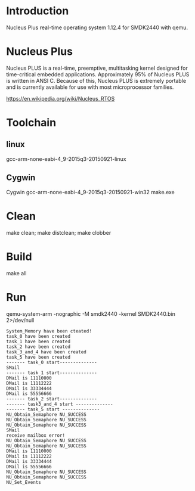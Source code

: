 # Introduction
Nucleus Plus real-time operating system 1.12.4 for SMDK2440 with qemu.

# Nucleus Plus
Nucleus PLUS is a real-time, preemptive, multitasking kernel designed for time-critical embedded applications. Approximately 95% of Nucleus PLUS is written in ANSI C.
Because of this, Nucleus PLUS is extremely portable and is currently available for use with most microprocessor families.

https://en.wikipedia.org/wiki/Nucleus_RTOS

# Toolchain
## linux
gcc-arm-none-eabi-4_9-2015q3-20150921-linux
## Cygwin
Cygwin
gcc-arm-none-eabi-4_9-2015q3-20150921-win32
make.exe

# Clean

make clean; make distclean; make clobber

# Build
make all

# Run
qemu-system-arm -nographic -M smdk2440 -kernel SMDK2440.bin 2>/dev/null
```
System_Memory have been cteated!
task_0 have been created
task_1 have been created
task_2 have been created
task_3_and_4 have been created
task_5 have been created
------- task_0 start--------------
SMail
------- task_1 start--------------
DMail is 11110000
DMail is 11112222
DMail is 33334444
DMail is 55556666
------- task_2 start--------------
------- task3_and_4 start --------------
------- task_5 start --------------
NU_Obtain_Semaphore NU_SUCCESS
NU_Obtain_Semaphore NU_SUCCESS
NU_Obtain_Semaphore NU_SUCCESS
SMail
receive mailbox error!
NU_Obtain_Semaphore NU_SUCCESS
NU_Obtain_Semaphore NU_SUCCESS
DMail is 11110000
DMail is 11112222
DMail is 33334444
DMail is 55556666
NU_Obtain_Semaphore NU_SUCCESS
NU_Obtain_Semaphore NU_SUCCESS
NU_Set_Events
```
